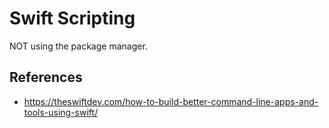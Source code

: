 # Swift Scripting

NOT using the package manager. 


## References

- https://theswiftdev.com/how-to-build-better-command-line-apps-and-tools-using-swift/

